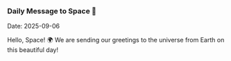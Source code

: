 ### Daily Message to Space 🌌
Date: 2025-09-06

Hello, Space! 🌍 We are sending our greetings to the universe from Earth on this beautiful day!
